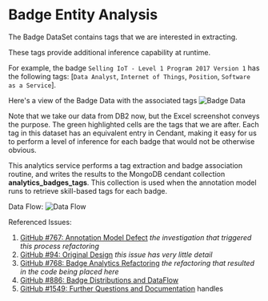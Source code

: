 # Badge Entity Analysis
The Badge DataSet contains tags that we are interested in extracting.

These tags provide additional inference capability at runtime.

For example, the badge `Selling IoT - Level 1 Program 2017 Version 1` has the following tags: [`Data Analyst`, `Internet of Things`, `Position`, `Software as a Service`].  

Here's a view of the Badge Data with the associated tags
![Badge Data](https://media.github.ibm.com/user/19195/files/e2609400-bfa5-11e9-92ca-4ed0ac38ef6c)

Note that we take our data from DB2 now, but the Excel screenshot conveys the purpose. The green highlighted cells are the tags that we are after. Each tag in this dataset has an equivalent entry in Cendant, making it easy for us to perform a level of inference for each badge that would not be otherwise obvious.

This analytics service performs a tag extraction and badge association routine, and writes the results to the MongoDB cendant collection **analytics_badges_tags**.  This collection is used when the annotation model runs to retrieve skill-based tags for each badge.

Data Flow:
![Data Flow](https://media.github.ibm.com/user/19195/files/28ec8d80-f1a5-11e9-8055-7886601fa91b)

Referenced Issues:
1. [GitHub #767: Annotation Model Defect](https://github.ibm.com/GTS-CDO/unstructured-analytics/issues/767) _the investigation that triggered this process refactoring_
2. [GitHub #94: Original Design](https://github.ibm.com/GTS-CDO/unstructured-analytics/issues/97) _this issue has very little detail_
3. [GitHub #768: Badge Analytics Refactoring](https://github.ibm.com/GTS-CDO/unstructured-analytics/issues/768) _the refactoring that resulted in the code being placed here_
4. [GitHub #886: Badge Distributions and DataFlow](https://github.ibm.com/GTS-CDO/unstructured-analytics/issues/886#issuecomment-)
5. [GitHub #1549: Further Questions and Documentation](https://github.ibm.com/GTS-CDO/unstructured-analytics/issues/1549) handles 